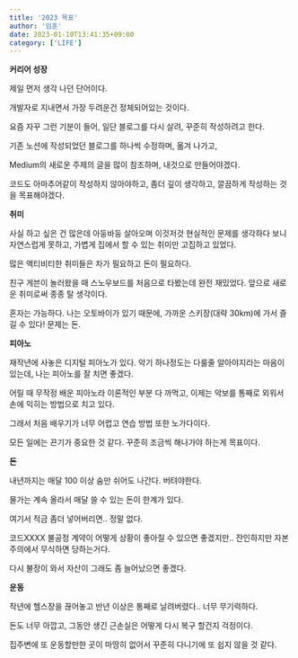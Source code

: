 ```yaml
---
title: '2023 목표'
author: '임훈'
date: 2023-01-10T13:41:35+09:00
category: ['LIFE']
---
```


**커리어 성장**

제일 먼저 생각 나던 단어이다.

개발자로 지내면서 가장 두려운건 정체되어있는 것이다.

요즘 자꾸 그런 기분이 들어, 일단 블로그를 다시 살려, 꾸준히 작성하려고 한다.

기존 노션에 작성되었던 블로그를 하나씩 수정하며, 옮겨 나가고,

Medium의 새로운 주제의 글을 많이 참조하며, 내것으로 만들어야겠다.

코드도 아마추어같이 작성하지 않아야하고, 좀더 깊이 생각하고, 깔끔하게 작성하는 것을 목표해야겠다.

**취미**

사실 하고 싶은 건 많은데 아둥바둥 살아오며 이것저것 현실적인 문제를 생각하다 보니 자연스럽게 못하고, 가볍게 집에서 할 수 있는 취미만 고집하고 있었다.

많은 액티비티한 취미들은 차가 필요하고 돈이 필요하다.

친구 게븐이 놀러왔을 때 스노우보드를 처음으로 타봤는데 완전 재밌었다. 앞으로 새로운 취미로써 종종 탈 생각이다.

혼자는 가능하다. 나는 오토바이가 있기 때문에, 가까운 스키장(대략 30km)에 가서 즐길 수 있다! 문제는 돈.

**피아노**

재작년에 사놓은 디지털 피아노가 있다. 악기 하나정도는 다룰줄 알아야지라는 마음이 있는데, 나는 피아노를 잘 치면 좋겠다.

어릴 때 무작정 배운 피아노라 이론적인 부분 다 까먹고, 이제는 악보를 통째로 외워서 손에 익히는 방법으로 치고 있다.

그래서 처음 배우기가 너무 어렵고 연습 방법 또한 노가다이다.

모든 일에는 끈기가 중요한 것 같다. 꾸준히 조금씩 해나가야 하는게 목표이다.

**돈**

내년까지는 매달 100 이상 숨만 쉬어도 나간다. 버텨야한다.

물가는 계속 올라서 매달 쓸 수 있는 돈이 한계가 있다.

여기서 적금 좀더 넣어버리면.. 정말 없다.

코드XXXX 불공정 계약이 어떻게 상황이 좋아질 수 있으면 좋겠지만.. 잔인하지만 자본주의에서 무식하면 당하는거다.

다시 불장이 와서 자산이 그래도 좀 늘어났으면 좋겠다.

**운동**

작년에 헬스장을 끊어놓고 반년 이상은 통째로 날려버렸다.. 너무 무기력하다.

돈도 너무 아깝고, 그동안 생긴 근손실은 어떻게 다시 복구 할건지 걱정이다.

집주변에 또 운동할만한 곳이 마땅히 없어서 꾸준히 다니기에 또 쉽지 않을 것 같다.

